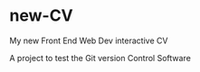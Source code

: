 # new-CV
My new Front End Web Dev interactive CV

A project to test the Git version Control Software
